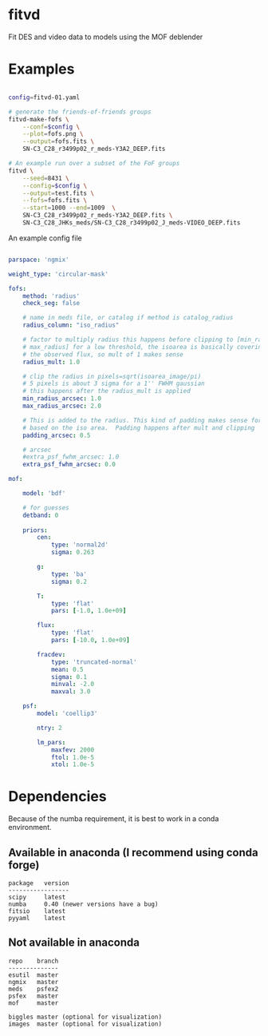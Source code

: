 # fitvd
Fit DES and video data to models using the MOF deblender

Examples
=========

```bash

config=fitvd-01.yaml

# generate the friends-of-friends groups
fitvd-make-fofs \
    --conf=$config \
    --plot=fofs.png \
    --output=fofs.fits \
    SN-C3_C28_r3499p02_r_meds-Y3A2_DEEP.fits

# An example run over a subset of the FoF groups
fitvd \
    --seed=8431 \
    --config=$config \
    --output=test.fits \
    --fofs=fofs.fits \
    --start=1000 --end=1009  \
    SN-C3_C28_r3499p02_r_meds-Y3A2_DEEP.fits \
    SN-C3_C28_JHKs_meds/SN-C3_C28_r3499p02_J_meds-VIDEO_DEEP.fits
```

An example config file
```yaml

parspace: 'ngmix'

weight_type: 'circular-mask'

fofs:
    method: 'radius'
    check_seg: false

    # name in meds file, or catalog if method is catalog_radius
    radius_column: "iso_radius"

    # factor to multiply radius this happens before clipping to [min_radius,
    # max_radius] for a low threshold, the isoarea is basically covering all
    # the observed flux, so mult of 1 makes sense
    radius_mult: 1.0

    # clip the radius in pixels=sqrt(isoarea_image/pi)
    # 5 pixels is about 3 sigma for a 1'' FWHM gaussian
    # this happens after the radius_mult is applied
    min_radius_arcsec: 1.0
    max_radius_arcsec: 2.0

    # This is added to the radius. This kind of padding makes sense for radii
    # based on the iso area.  Padding happens after mult and clipping
    padding_arcsec: 0.5

    # arcsec
    #extra_psf_fwhm_arcsec: 1.0
    extra_psf_fwhm_arcsec: 0.0

mof:

    model: 'bdf'

    # for guesses
    detband: 0
   
    priors:
        cen:
            type: 'normal2d'
            sigma: 0.263

        g:
            type: 'ba'
            sigma: 0.2

        T:
            type: 'flat'
            pars: [-1.0, 1.0e+09]

        flux:
            type: 'flat'
            pars: [-10.0, 1.0e+09]

        fracdev:
            type: 'truncated-normal'
            mean: 0.5
            sigma: 0.1
            minval: -2.0
            maxval: 3.0

    psf:
        model: 'coellip3'

        ntry: 2

        lm_pars:
            maxfev: 2000
            ftol: 1.0e-5
            xtol: 1.0e-5
```

Dependencies
============

Because of the numba requirement, it is best to work in a conda environment.

Available in anaconda (I recommend using conda forge)
-----------------------------------------------------

```
package   version
-----------------
scipy     latest
numba     0.40 (newer versions have a bug)
fitsio    latest
pyyaml    latest
```

Not available in anaconda 
-----------------------------------------------------

```
repo    branch
--------------
esutil  master
ngmix   master
meds    psfex2
psfex   master
mof     master

biggles master (optional for visualization)
images  master (optional for visualization)
```

